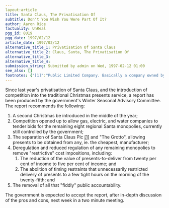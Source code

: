 ```yaml
---
layout:article
title: Santa Claus, The Privatisation Of
subtitle: Don't You Wish You Were Part Of It?
author: Aaron Rice
factuality: UnReal
pgg_id: 8U19
pgg_date: 1997/02/12
article_date: 1997/02/12
alternative_title_1: Privatisation Of Santa Claus
alternative_title_2: Claus, Santa, The Privatisation Of
alternative_title_3: 
alternative_title_4: 
submission_string: Submitted by admin on Wed, 1997-02-12 01:00
see_also: []
footnotes: {"[1]":"Public Limited Company. Basically a company owned by limited-liability shareholders. The shares may be traded publicly."}
---
```

<div>
<p>Since last year's privatisation of Santa Claus, and the introduction of competition into the traditional Christmas presents service, a report has been produced by the government's Winter Seasonal Advisory Committee. The report recommends the following:</p>
<ol>
<li value="1">A second Christmas be introduced in the middle of the year;</li>
<li value="2">Competition opened up to allow gas, electric, and water companies to tender bids for the remaining eight regional Santa monopolies, currently still controlled by the government;</li>
<li value="3">The separation of Santa Claus Plc <a href="#footnotes.1" class="footnote-link">[1]</a> and "The Grotto", allowing presents to be obtained from any, ie. the cheapest, manufacturer;</li>
<li value="4">Deregulation and reduced regulation of any remaining monopolies to remove "restrictive" cost impositions, including:
<ol>
<li value="1">The reduction of the value of presents-to-deliver from twenty per cent of income to five per cent of income; and</li>
<li value="2">The abolition of timing restraints that unnecessarily restricted delivery of presents to a few tight hours on the morning of the twenty-fifth; and</li>
</ol>
</li>
<li value="5">The removal of all that "fiddly" public accountability.</li>
</ol>
<p>The government is expected to accept the report, after in-depth discussion of the pros and cons, next week in a two minute meeting.</p>
</div>
